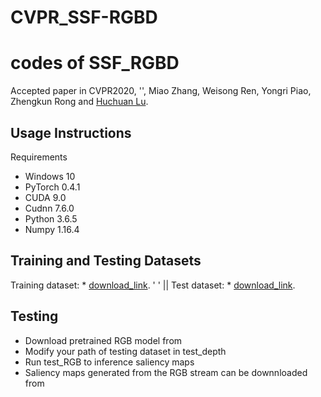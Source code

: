 # CVPR_SSF-RGBD
codes of SSF_RGBD
===
Accepted paper in CVPR2020, '', Miao Zhang, Weisong Ren, Yongri Piao, Zhengkun Rong and [Huchuan Lu](http://ice.dlut.edu.cn/lu/publications.html).

## Usage Instructions
Requirements
* Windows 10
* PyTorch 0.4.1
* CUDA 9.0
* Cudnn 7.6.0
* Python 3.6.5
* Numpy 1.16.4

## Training and Testing Datasets
Training dataset:  * [download_link]().    '         '          ||  Test dataset:  * [download_link](). 

## Testing
* Download pretrained RGB model from 
* Modify your path of testing dataset in test_depth
* Run test_RGB to inference saliency maps
* Saliency maps generated from the RGB stream can be downnloaded from 

